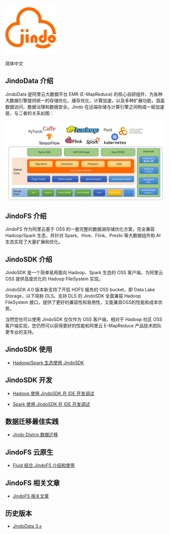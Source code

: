 
![](pic/logo/Jindo.png)

简体中文

## JindoData 介绍

JindoData 是阿里云大数据平台 EMR (E-MapReduce) 的核心自研组件，为各种大数据引擎提供统一的存储优化、缓存优化、计算加速，以及多种扩展功能，涵盖数据访问、数据治理和数据安全。Jindo 在远端存储与计算引擎之间构成一层加速层，与二者的关系如图：

![](pic/jindo_introduction.png)

## JindoFS 介绍

JindoFS 作为阿里云基于 OSS 的一套完整的数据湖存储优化方案，完全兼容 Hadoop/Spark 生态，并针对 Spark、Hive、Flink、Presto 等大数据组件和 AI 生态实现了大量扩展和优化。

## JindoSDK 介绍

JindoSDK 是一个简单易用面向 Hadoop、Spark 生态的 OSS 客户端，为阿里云 OSS 提供高度优化的 Hadoop FileSystem 实现。

JindoSDK 4.0 版本新支持了开启 HDFS 服务的 OSS bucket，即 Data Lake Storage，以下简称 DLS。支持 DLS 的 JindoSDK 全面兼容 Hadoop FileSystem 接口，提供了更好的兼容性和易用性，又能兼具OSS的性能和成本优势。

当然您也可以使用 JindoSDK 仅仅作为 OSS 客户端，相对于 Hadoop 社区 OSS 客户端实现，您仍然可以获得更好的性能和阿里云 E-MapReduce 产品技术团队更专业的支持。

## JindoSDK 使用

* [Hadoop/Spark 生态使用 JindoSDK](docs/jindosdk_overview.md)

## JindoSDK 开发

* [Hadoop 使用 JindoSDK 在 IDE 开发调试](docs/jindosdk_ide_hadoop.md)

* [Spark 使用 JindoSDK 在 IDE 开发调试](docs/spark/jindosdk_ide_spark.md)

## 数据迁移最佳实践

* [Jindo Distcp 数据迁移](docs/jindo_distcp/jindo_distcp_overview.md)

## JindoFS 云原生

* [Fluid 结合 JindoFS 介绍和使用](docs/jindo_fluid/jindo_fluid_overview.md)

## JindoFS 相关文章

* [JindoFS 相关文章](docs/jindofs_articles.md)

## 历史版本

* [JindoData 3.x](https://github.com/aliyun/alibabacloud-jindodata/blob/3.x/README.md)